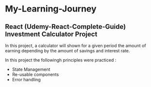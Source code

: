 # My-Learning-Journey
## React (Udemy-React-Complete-Guide) Investment Calculator Project
In this project, a calculator will shown for a given period the amount of earning depending by the amount of savings and interest rate.

In this project the followingh principles were practiced : 
- State Management
- Re-usable components
- Error handling